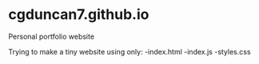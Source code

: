# cgduncan7.github.io
Personal portfolio website

Trying to make a tiny website using only:
-index.html
-index.js
-styles.css
